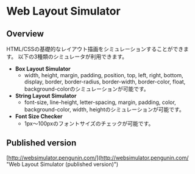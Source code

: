 # Web Layout Simulator

## Overview
HTML/CSSの基礎的なレイアウト描画をシミュレーションすることができます。
以下の3種類のシミュレータが利用できます。

+ **Box Layout Simulator**
  + width, height, margin, padding, position, top, left, right, bottom, display, border, border-radius, border-width, border-color, float, background-colorのシミュレーションが可能です。
+ **String Layout Simulator**
  + font-size, line-height, letter-spacing, margin, padding, color, background-color, width, heightのシミュレーションが可能です。
+ **Font Size Checker**
  + 1px〜100pxのフォントサイズのチェックが可能です。

## Published version
[http://websimulator.pengunin.com/](http://websimulator.pengunin.com/ "Web Layout Simulator (published version)")
